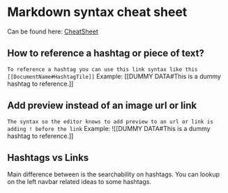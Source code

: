 # Markdown syntax cheat sheet
Can be found here: [CheatSheet](https://www.markdownguide.org/cheat-sheet/)

## How to reference a hashtag or piece of text?
``To reference a hashtag you can use this link syntax like this [[DocumentName#HashtagTile]]``
Example: [[DUMMY DATA#This is a dummy hashtag to reference.]]

## Add preview instead of an image url or link
``The syntax so the editor knows to add preview to an url or link is adding ! before the link``
Example: ![[DUMMY DATA#This is a dummy hashtag to reference.]]

## Hashtags vs Links
Main difference between is the searchability on hashtags. You can lookup on the left navbar related ideas to some hashtags. 